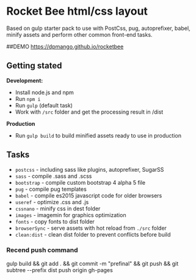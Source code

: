 # Rocket Bee html/css layout
Based on gulp starter pack to use with PostCss, pug, autoprefixer, babel, minify assets and perform other common front-end tasks.

##DEMO
https://dpmango.github.io/rocketbee


## Getting stated
__Development:__
- Install node.js and npm
- Run `npm i`
- Run `gulp` (default task)
- Work with `/src` folder and get the processing result in /dist

__Production__
- Run `gulp build` to build minified assets ready to use in production

## Tasks
- `postcss` - including sass like plugins, autoprefixer, SugarSS
- `sass` - compile .sass and .scss
- `bootstrap` - compile custom bootstrap 4 alpha 5 file
- `pug` - compile pug templates
- `babel` - compile es2015 javascript code for older browsers
- `useref` - optimize .css and .js
- `cssnano` - minify css in dest folder
- `images` - imagemin for graphics optimization
- `fonts` - copy fonts to dist folder
- `browserSync` - serve assets with hot reload from `./src` folder
- `clean:dist` - clean dist folder to prevent conflicts before build


### Recend push command
gulp build && git add . && git commit -m "prefinal" && git push && git subtree --prefix dist push origin gh-pages
